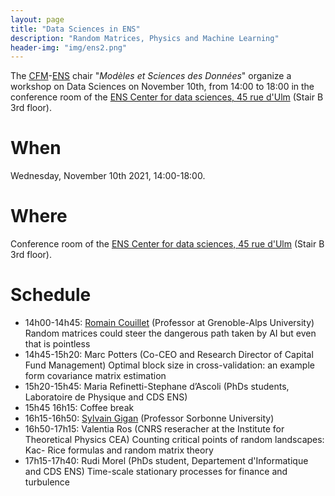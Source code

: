 ```yaml
---
layout: page
title: "Data Sciences in ENS"
description: "Random Matrices, Physics and Machine Learning"
header-img: "img/ens2.png"
---
```


The [CFM](https://www.cfm.fr/)-[ENS](http://www.ens.fr) chair "_Modèles et Sciences des Données_" organize a workshop on Data Sciences on November 10th, from 14:00 to 18:00 in the conference room of the [ENS Center for data sciences, 45 rue d'Ulm](http://csd.ens.psl.eu) (Stair B 3rd floor).


When
============================

Wednesday, November 10th 2021, 14:00-18:00.

Where
============================

Conference room of the [ENS Center for data sciences, 45 rue d'Ulm](http://csd.ens.psl.eu) (Stair B 3rd floor).

Schedule
============================


* 14h00-14h45: [Romain Couillet](http://polaris.imag.fr/romain.couillet/index.html) (Professor at Grenoble-Alps University) Random matrices could steer the dangerous path taken by AI but even that is pointless
* 14h45-15h20: Marc Potters (Co-CEO and Research Director of Capital Fund Management) Optimal block size in cross-validation: an example form covariance matrix estimation 
* 15h20-15h45: Maria Refinetti-Stephane d’Ascoli (PhDs students, Laboratoire de Physique and CDS ENS)   
* 15h45 16h15: Coffee break
* 16h15-16h50: [Sylvain Gigan](http://www.lkb.upmc.fr/opticalimaging/sylvain-gigan/) (Professor Sorbonne University)
* 16h50-17h15: Valentia Ros (CNRS reseracher at the Institute for Theoretical Physics CEA) Counting critical points of random landscapes: Kac- Rice formulas and random matrix theory
* 17h15-17h40: Rudi Morel (PhDs student, Departement d'Informatique and CDS ENS) Time-scale stationary processes for finance and turbulence
